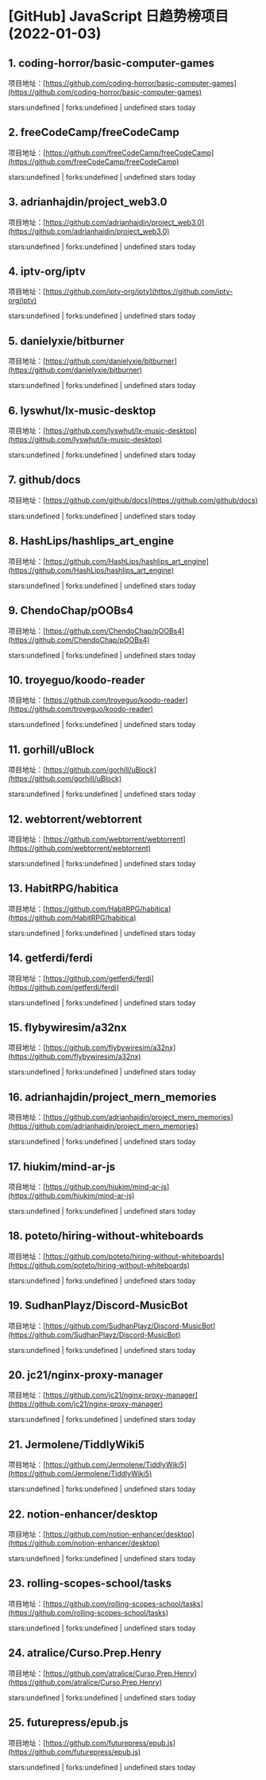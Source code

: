 # [GitHub] JavaScript 日趋势榜项目(2022-01-03)

## 1. coding-horror/basic-computer-games 

项目地址：[https://github.com/coding-horror/basic-computer-games](https://github.com/coding-horror/basic-computer-games)

stars:undefined | forks:undefined | undefined stars today 



## 2. freeCodeCamp/freeCodeCamp 

项目地址：[https://github.com/freeCodeCamp/freeCodeCamp](https://github.com/freeCodeCamp/freeCodeCamp)

stars:undefined | forks:undefined | undefined stars today 



## 3. adrianhajdin/project_web3.0 

项目地址：[https://github.com/adrianhajdin/project_web3.0](https://github.com/adrianhajdin/project_web3.0)

stars:undefined | forks:undefined | undefined stars today 



## 4. iptv-org/iptv 

项目地址：[https://github.com/iptv-org/iptv](https://github.com/iptv-org/iptv)

stars:undefined | forks:undefined | undefined stars today 



## 5. danielyxie/bitburner 

项目地址：[https://github.com/danielyxie/bitburner](https://github.com/danielyxie/bitburner)

stars:undefined | forks:undefined | undefined stars today 



## 6. lyswhut/lx-music-desktop 

项目地址：[https://github.com/lyswhut/lx-music-desktop](https://github.com/lyswhut/lx-music-desktop)

stars:undefined | forks:undefined | undefined stars today 



## 7. github/docs 

项目地址：[https://github.com/github/docs](https://github.com/github/docs)

stars:undefined | forks:undefined | undefined stars today 



## 8. HashLips/hashlips_art_engine 

项目地址：[https://github.com/HashLips/hashlips_art_engine](https://github.com/HashLips/hashlips_art_engine)

stars:undefined | forks:undefined | undefined stars today 



## 9. ChendoChap/pOOBs4 

项目地址：[https://github.com/ChendoChap/pOOBs4](https://github.com/ChendoChap/pOOBs4)

stars:undefined | forks:undefined | undefined stars today 



## 10. troyeguo/koodo-reader 

项目地址：[https://github.com/troyeguo/koodo-reader](https://github.com/troyeguo/koodo-reader)

stars:undefined | forks:undefined | undefined stars today 



## 11. gorhill/uBlock 

项目地址：[https://github.com/gorhill/uBlock](https://github.com/gorhill/uBlock)

stars:undefined | forks:undefined | undefined stars today 



## 12. webtorrent/webtorrent 

项目地址：[https://github.com/webtorrent/webtorrent](https://github.com/webtorrent/webtorrent)

stars:undefined | forks:undefined | undefined stars today 



## 13. HabitRPG/habitica 

项目地址：[https://github.com/HabitRPG/habitica](https://github.com/HabitRPG/habitica)

stars:undefined | forks:undefined | undefined stars today 



## 14. getferdi/ferdi 

项目地址：[https://github.com/getferdi/ferdi](https://github.com/getferdi/ferdi)

stars:undefined | forks:undefined | undefined stars today 



## 15. flybywiresim/a32nx 

项目地址：[https://github.com/flybywiresim/a32nx](https://github.com/flybywiresim/a32nx)

stars:undefined | forks:undefined | undefined stars today 



## 16. adrianhajdin/project_mern_memories 

项目地址：[https://github.com/adrianhajdin/project_mern_memories](https://github.com/adrianhajdin/project_mern_memories)

stars:undefined | forks:undefined | undefined stars today 



## 17. hiukim/mind-ar-js 

项目地址：[https://github.com/hiukim/mind-ar-js](https://github.com/hiukim/mind-ar-js)

stars:undefined | forks:undefined | undefined stars today 



## 18. poteto/hiring-without-whiteboards 

项目地址：[https://github.com/poteto/hiring-without-whiteboards](https://github.com/poteto/hiring-without-whiteboards)

stars:undefined | forks:undefined | undefined stars today 



## 19. SudhanPlayz/Discord-MusicBot 

项目地址：[https://github.com/SudhanPlayz/Discord-MusicBot](https://github.com/SudhanPlayz/Discord-MusicBot)

stars:undefined | forks:undefined | undefined stars today 



## 20. jc21/nginx-proxy-manager 

项目地址：[https://github.com/jc21/nginx-proxy-manager](https://github.com/jc21/nginx-proxy-manager)

stars:undefined | forks:undefined | undefined stars today 



## 21. Jermolene/TiddlyWiki5 

项目地址：[https://github.com/Jermolene/TiddlyWiki5](https://github.com/Jermolene/TiddlyWiki5)

stars:undefined | forks:undefined | undefined stars today 



## 22. notion-enhancer/desktop 

项目地址：[https://github.com/notion-enhancer/desktop](https://github.com/notion-enhancer/desktop)

stars:undefined | forks:undefined | undefined stars today 



## 23. rolling-scopes-school/tasks 

项目地址：[https://github.com/rolling-scopes-school/tasks](https://github.com/rolling-scopes-school/tasks)

stars:undefined | forks:undefined | undefined stars today 



## 24. atralice/Curso.Prep.Henry 

项目地址：[https://github.com/atralice/Curso.Prep.Henry](https://github.com/atralice/Curso.Prep.Henry)

stars:undefined | forks:undefined | undefined stars today 



## 25. futurepress/epub.js 

项目地址：[https://github.com/futurepress/epub.js](https://github.com/futurepress/epub.js)

stars:undefined | forks:undefined | undefined stars today 



